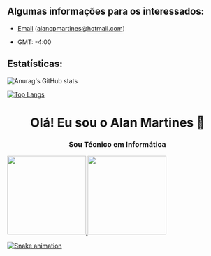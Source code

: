 ## Algumas informações para os interessados:
- [Email](mailto:alancpmartines@hotmail.com) (alancpmartines@hotmail.com)

- GMT: -4:00

## Estatísticas:
![Anurag's GitHub stats](https://github-readme-stats.vercel.app/api?username=alanmartines&theme=github_dark&show_icons=true&locale=pt-br)

[![Top Langs](https://github-readme-stats.vercel.app/api/top-langs/?username=alanmartines&theme=github_dark&show_icons=true&locale=pt-br)](https://github.com/anuraghazra/github-readme-stats)

<h1 align="center">Olá! Eu sou o Alan Martines 👋</h1>

<h3 align="center">Sou Técnico em Informática</h3>


<div>
  <a href="https://github.com/rtenorioh">
  <img height="180em" src="https://github-readme-stats.vercel.app/api?username=alanmartines&show_icons=true&theme=github_dark&include_all_commits=true&count_private=true" />
  <img height="180em" src="https://github-readme-stats.vercel.app/api/top-langs/?username=alanmartines&layout=compact&langs_count=16&theme=github_dark" />
    
<div>

  
  ![Snake animation](https://github.com/alanmartines/AlanMartines/blob/output/github-contribution-grid-snake.svg)

